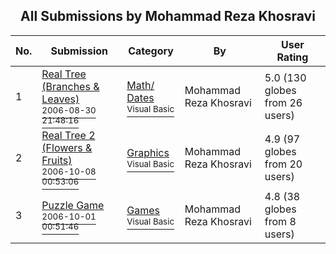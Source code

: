 ﻿<div align="center">

## All Submissions by Mohammad Reza Khosravi

</div>

No.  | Submission | Category | By   | User Rating
---- | ---------- | -------- | ---- | -----------
1 | [Real Tree \(Branches &amp; Leaves\)<br /><sup>2006-08-30 21:48:16</sup>](https://github.com/Planet-Source-Code/mohammad-reza-khosravi-real-tree-branches-amp-leaves__1-66280) | [Math/ Dates<br /><sup>Visual Basic</sup>](../ByCategory/math-dates__1-37.md) | Mohammad Reza Khosravi | 5.0 (130 globes from 26 users)
2 | [Real Tree 2 \(Flowers &amp; Fruits\)<br /><sup>2006-10-08 00:53:06</sup>](https://github.com/Planet-Source-Code/mohammad-reza-khosravi-real-tree-2-flowers-amp-fruits__1-66700) | [Graphics<br /><sup>Visual Basic</sup>](../ByCategory/graphics__1-46.md) | Mohammad Reza Khosravi | 4.9 (97 globes from 20 users)
3 | [Puzzle Game<br /><sup>2006-10-01 00:51:46</sup>](https://github.com/Planet-Source-Code/mohammad-reza-khosravi-puzzle-game__1-66260) | [Games<br /><sup>Visual Basic</sup>](../ByCategory/games__1-38.md) | Mohammad Reza Khosravi | 4.8 (38 globes from 8 users)

